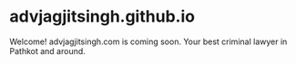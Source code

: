 # advjagjitsingh.github.io

Welcome! advjagjitsingh.com is coming soon. Your best criminal lawyer in Pathkot and around.
